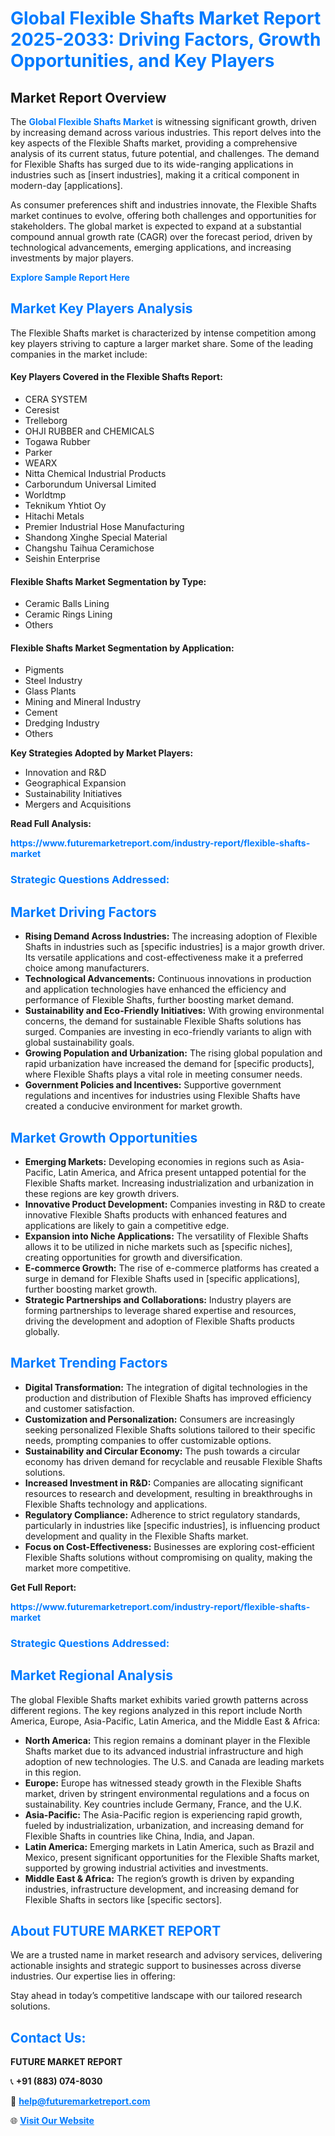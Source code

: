 <h1 style="color: #007BFF;">Global Flexible Shafts Market Report 2025-2033: Driving Factors, Growth Opportunities, and Key Players</h1>

<section id="overview">
<h2>Market Report Overview</h2>
<p>The <a href="https://www.futuremarketreport.com/industry-report/flexible-shafts-market" style="color: #007BFF; text-decoration: none;"><strong>Global Flexible Shafts Market</strong></a> is witnessing significant growth, driven by increasing demand across various industries. This report delves into the key aspects of the Flexible Shafts market, providing a comprehensive analysis of its current status, future potential, and challenges. The demand for Flexible Shafts has surged due to its wide-ranging applications in industries such as [insert industries], making it a critical component in modern-day [applications].</p>
<p>As consumer preferences shift and industries innovate, the Flexible Shafts market continues to evolve, offering both challenges and opportunities for stakeholders. The global market is expected to expand at a substantial compound annual growth rate (CAGR) over the forecast period, driven by technological advancements, emerging applications, and increasing investments by major players.</p>
</section>

<section id="overview">
<p><a href="https://www.futuremarketreport.com/request-sample/reportId=37653" style="color: #007BFF; text-decoration: none;"><strong>Explore Sample Report Here</strong></a></p>
</section>

<section id="key-players">
<h2 style="color: #007BFF;">Market Key Players Analysis</h2>
<p>The Flexible Shafts market is characterized by intense competition among key players striving to capture a larger market share. Some of the leading companies in the market include:</p>
<h4>Key Players Covered in the Flexible Shafts Report:</h4>
<ul><li>CERA SYSTEM</li><li>Ceresist</li><li>Trelleborg</li><li>OHJI RUBBER and CHEMICALS</li><li>Togawa Rubber</li><li>Parker</li><li>WEARX</li><li>Nitta Chemical Industrial Products</li><li>Carborundum Universal Limited</li><li>Worldtmp</li><li>Teknikum Yhtiot Oy</li><li>Hitachi Metals</li><li>Premier Industrial Hose Manufacturing</li><li>Shandong Xinghe Special Material</li><li>Changshu Taihua Ceramichose</li><li>Seishin Enterprise</li></ul>
<h4>Flexible Shafts Market Segmentation by Type:</h4>
<ul><li>Ceramic Balls Lining</li><li>Ceramic Rings Lining</li><li>Others</li></ul>

<h4>Flexible Shafts Market Segmentation by Application:</h4>
<ul><li>Pigments</li><li>Steel Industry</li><li>Glass Plants</li><li>Mining and Mineral Industry</li><li>Cement</li><li>Dredging Industry</li><li>Others</li></ul>
<p><strong>Key Strategies Adopted by Market Players:</strong></p>
<ul>
<li>Innovation and R&D</li>
<li>Geographical Expansion</li>
<li>Sustainability Initiatives</li>
<li>Mergers and Acquisitions</li>
</ul>
</section>

<section>
<p><strong>Read Full Analysis: </strong></p><a href="https://www.futuremarketreport.com/industry-report/flexible-shafts-market" style="color: #007BFF; text-decoration: none;"><strong>https://www.futuremarketreport.com/industry-report/flexible-shafts-market</strong></a>
<h3 style="color: #007BFF;">Strategic Questions Addressed:</h3>
</section>

<section id="driving-factors">
<h2 style="color: #007BFF;">Market Driving Factors</h2>
<ul>
<li><strong>Rising Demand Across Industries:</strong> The increasing adoption of Flexible Shafts in industries such as [specific industries] is a major growth driver. Its versatile applications and cost-effectiveness make it a preferred choice among manufacturers.</li>
<li><strong>Technological Advancements:</strong> Continuous innovations in production and application technologies have enhanced the efficiency and performance of Flexible Shafts, further boosting market demand.</li>
<li><strong>Sustainability and Eco-Friendly Initiatives:</strong> With growing environmental concerns, the demand for sustainable Flexible Shafts solutions has surged. Companies are investing in eco-friendly variants to align with global sustainability goals.</li>
<li><strong>Growing Population and Urbanization:</strong> The rising global population and rapid urbanization have increased the demand for [specific products], where Flexible Shafts plays a vital role in meeting consumer needs.</li>
<li><strong>Government Policies and Incentives:</strong> Supportive government regulations and incentives for industries using Flexible Shafts have created a conducive environment for market growth.</li>
</ul>
</section>

<section id="growth-opportunities">
<h2 style="color: #007BFF;">Market Growth Opportunities</h2>
<ul>
<li><strong>Emerging Markets:</strong> Developing economies in regions such as Asia-Pacific, Latin America, and Africa present untapped potential for the Flexible Shafts market. Increasing industrialization and urbanization in these regions are key growth drivers.</li>
<li><strong>Innovative Product Development:</strong> Companies investing in R&D to create innovative Flexible Shafts products with enhanced features and applications are likely to gain a competitive edge.</li>
<li><strong>Expansion into Niche Applications:</strong> The versatility of Flexible Shafts allows it to be utilized in niche markets such as [specific niches], creating opportunities for growth and diversification.</li>
<li><strong>E-commerce Growth:</strong> The rise of e-commerce platforms has created a surge in demand for Flexible Shafts used in [specific applications], further boosting market growth.</li>
<li><strong>Strategic Partnerships and Collaborations:</strong> Industry players are forming partnerships to leverage shared expertise and resources, driving the development and adoption of Flexible Shafts products globally.</li>
</ul>
</section>

<section id="trending-factors">
<h2 style="color: #007BFF;">Market Trending Factors</h2>
<ul>
<li><strong>Digital Transformation:</strong> The integration of digital technologies in the production and distribution of Flexible Shafts has improved efficiency and customer satisfaction.</li>
<li><strong>Customization and Personalization:</strong> Consumers are increasingly seeking personalized Flexible Shafts solutions tailored to their specific needs, prompting companies to offer customizable options.</li>
<li><strong>Sustainability and Circular Economy:</strong> The push towards a circular economy has driven demand for recyclable and reusable Flexible Shafts solutions.</li>
<li><strong>Increased Investment in R&D:</strong> Companies are allocating significant resources to research and development, resulting in breakthroughs in Flexible Shafts technology and applications.</li>
<li><strong>Regulatory Compliance:</strong> Adherence to strict regulatory standards, particularly in industries like [specific industries], is influencing product development and quality in the Flexible Shafts market.</li>
<li><strong>Focus on Cost-Effectiveness:</strong> Businesses are exploring cost-efficient Flexible Shafts solutions without compromising on quality, making the market more competitive.</li>
</ul>
</section>

<section>
<p><strong>Get Full Report: </strong></p><a href="https://www.futuremarketreport.com/industry-report/flexible-shafts-market" style="color: #007BFF; text-decoration: none;"><strong>https://www.futuremarketreport.com/industry-report/flexible-shafts-market</strong></a>
<h3 style="color: #007BFF;">Strategic Questions Addressed:</h3>
</section>


<section id="regional-analysis">
<h2 style="color: #007BFF;">Market Regional Analysis</h2>
<p>The global Flexible Shafts market exhibits varied growth patterns across different regions. The key regions analyzed in this report include North America, Europe, Asia-Pacific, Latin America, and the Middle East & Africa:</p>
<ul>
<li><strong>North America:</strong> This region remains a dominant player in the Flexible Shafts market due to its advanced industrial infrastructure and high adoption of new technologies. The U.S. and Canada are leading markets in this region.</li>
<li><strong>Europe:</strong> Europe has witnessed steady growth in the Flexible Shafts market, driven by stringent environmental regulations and a focus on sustainability. Key countries include Germany, France, and the U.K.</li>
<li><strong>Asia-Pacific:</strong> The Asia-Pacific region is experiencing rapid growth, fueled by industrialization, urbanization, and increasing demand for Flexible Shafts in countries like China, India, and Japan.</li>
<li><strong>Latin America:</strong> Emerging markets in Latin America, such as Brazil and Mexico, present significant opportunities for the Flexible Shafts market, supported by growing industrial activities and investments.</li>
<li><strong>Middle East & Africa:</strong> The region’s growth is driven by expanding industries, infrastructure development, and increasing demand for Flexible Shafts in sectors like [specific sectors].</li>
</ul>
</section>

<footer>
<h2 style="color: #007BFF;">About FUTURE MARKET REPORT</h2>
<p>We are a trusted name in market research and advisory services, delivering actionable insights and strategic support to businesses across diverse industries. Our expertise lies in offering:</p>

<p>Stay ahead in today’s competitive landscape with our tailored research solutions.</p>

<h2 style="color: #007BFF;">Contact Us:</h2>
<p><strong>FUTURE MARKET REPORT</strong></p>
<p>📞 <strong>+91 (883) 074-8030</strong></p>
<p>📧 <strong><a href="mailto:help@futuremarketreport.com" style="color: #007BFF;">help@futuremarketreport.com</a></strong></p>
<p>🌐 <strong><a href="https://www.futuremarketreport.com/" style="color: #007BFF;">Visit Our Website</a></strong></p>
</footer>